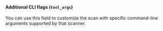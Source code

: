 #### Additional CLI flags (`tool_args`) 

You can use this field to customize the scan with specific command-line arguments supported by that scanner.